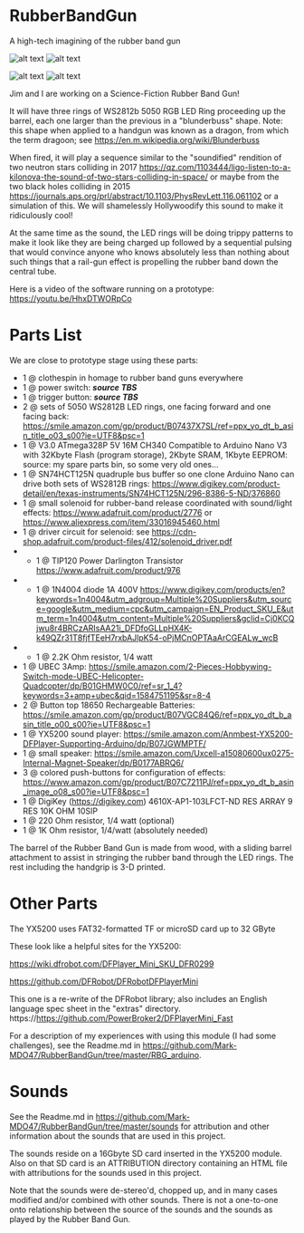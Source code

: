 # RubberBandGun
A high-tech imagining of the rubber band gun

![alt text](https://github.com/Mark-MDO47/RubberBandGun/blob/master/3D_model/image_orange.png "Jim has been busy on the hardware side of the Science Fiction Rubber Band Gun without LED rings")
![alt text](https://github.com/Mark-MDO47/RubberBandGun/blob/master/3D_model/IMG_2209_orange.png "Jim has been busy on the hardware side of the Science Fiction Rubber Band Gun without LED rings")


![alt text](https://github.com/Mark-MDO47/RubberBandGun/blob/master/3D_model/P1010685.png "Mark has been busy on the software side of the Science Fiction Rubber Band Gun on a prototype")
![alt text](https://github.com/Mark-MDO47/RubberBandGun/blob/master/3D_model/RBG_wiring_20200314_184839_800_600.png "Mark has also been wiring up the RBG")


Jim and I are working on a Science-Fiction Rubber Band Gun!

It will have three rings of WS2812b 5050 RGB LED Ring proceeding up the barrel, each one larger than the previous in a "blunderbuss" shape. Note: this shape when applied to a handgun was known as a dragon, from which the term dragoon; see https://en.m.wikipedia.org/wiki/Blunderbuss

When fired, it will play a sequence similar to the "soundified" rendition of two neutron stars colliding in 2017
https://qz.com/1103444/ligo-listen-to-a-kilonova-the-sound-of-two-stars-colliding-in-space/
or maybe from the two black holes colliding in 2015
https://journals.aps.org/prl/abstract/10.1103/PhysRevLett.116.061102
or a simulation of this. We will shamelessly Hollywoodify this sound to make it ridiculously cool!

At the same time as the sound, the LED rings will be doing trippy patterns to make it look like they are being charged up followed by a sequential pulsing that would convince anyone who knows absolutely less than nothing about such things that a rail-gun effect is propelling the rubber band down the central tube.

Here is a video of the software running on a prototype: https://youtu.be/HhxDTWORpCo

# Parts List
We are close to prototype stage using these parts:
- 1 @ clothespin in homage to rubber band guns everywhere
- 1 @ power switch: ***source TBS***
- 1 @ trigger button: ***source TBS***
- 2 @ sets of 5050 WS2812B LED rings, one facing forward and one facing back: https://smile.amazon.com/gp/product/B07437X7SL/ref=ppx_yo_dt_b_asin_title_o03_s00?ie=UTF8&psc=1
- 1 @ V3.0 ATmega328P 5V 16M CH340 Compatible to Arduino Nano V3 with 32Kbyte Flash (program storage), 2Kbyte SRAM, 1Kbyte EEPROM: source: my spare parts bin, so some very old ones...
- 1 @ SN74HCT125N quadruple bus buffer so one clone Arduino Nano can drive both sets of WS2812B rings: https://www.digikey.com/product-detail/en/texas-instruments/SN74HCT125N/296-8386-5-ND/376860
- 1 @ small solenoid for rubber-band release coordinated with sound/light effects: https://www.adafruit.com/product/2776 or https://www.aliexpress.com/item/33016945460.html
- 1 @ driver circuit for selenoid: see https://cdn-shop.adafruit.com/product-files/412/solenoid_driver.pdf
- - 1 @ TIP120 Power Darlington Transistor https://www.adafruit.com/product/976
- - 1 @ 1N4004 diode 1A 400V https://www.digikey.com/products/en?keywords=1n4004&utm_adgroup=Multiple%20Suppliers&utm_source=google&utm_medium=cpc&utm_campaign=EN_Product_SKU_E&utm_term=1n4004&utm_content=Multiple%20Suppliers&gclid=Cj0KCQjwu8r4BRCzARIsAA21i_DFDfoGLLpHX4K-k49QZr31T8fjfTEeH7rxbAJlpK54-oPjMCnOPTAaArCGEALw_wcB
- - 1 @ 2.2K Ohm resistor, 1/4 watt
- 1 @ UBEC 3Amp: https://smile.amazon.com/2-Pieces-Hobbywing-Switch-mode-UBEC-Helicopter-Quadcopter/dp/B01GHMW0C0/ref=sr_1_4?keywords=3+amp+ubec&qid=1584751195&sr=8-4
- 2 @ Button top 18650 Rechargeable Batteries: https://smile.amazon.com/gp/product/B07VGC84Q6/ref=ppx_yo_dt_b_asin_title_o00_s00?ie=UTF8&psc=1
- 1 @ YX5200 sound player: https://smile.amazon.com/Anmbest-YX5200-DFPlayer-Supporting-Arduino/dp/B07JGWMPTF/
- 1 @ small speaker: https://smile.amazon.com/Uxcell-a15080600ux0275-Internal-Magnet-Speaker/dp/B0177ABRQ6/
- 3 @ colored push-buttons for configuration of effects: https://www.amazon.com/gp/product/B07C7211PJ/ref=ppx_yo_dt_b_asin_image_o08_s00?ie=UTF8&psc=1
- 1 @ DigiKey (https://digikey.com) 4610X-AP1-103LFCT-ND RES ARRAY 9 RES 10K OHM 10SIP
- 1 @ 220 Ohm resistor, 1/4 watt (optional)
- 1 @ 1K Ohm resistor, 1/4/watt (absolutely needed)

The barrel of the Rubber Band Gun is made from wood, with a sliding barrel attachment to assist in stringing the rubber band through the LED rings. The rest including the handgrip is 3-D printed.

# Other Parts
The YX5200 uses FAT32-formatted TF or microSD card up to 32 GByte

These look like a helpful sites for the YX5200:

https://wiki.dfrobot.com/DFPlayer_Mini_SKU_DFR0299

https://github.com/DFRobot/DFRobotDFPlayerMini

This one is a re-write of the DFRobot library; also includes an English language spec sheet in the "extras" directory.
https://https://github.com/PowerBroker2/DFPlayerMini_Fast

For a description of my experiences with using this module (I had some challenges), see the Readme.md in https://github.com/Mark-MDO47/RubberBandGun/tree/master/RBG_arduino.

# Sounds

See the Readme.md in https://github.com/Mark-MDO47/RubberBandGun/tree/master/sounds for attribution and other information about the sounds that are used in this project.

The sounds reside on a 16Gbyte SD card inserted in the YX5200 module. Also on that SD card is an ATTRIBUTION directory containing an HTML file with attributions for the sounds used in this project.

Note that the sounds were de-stereo'd, chopped up, and in many cases modified and/or combined with other sounds. There is not a one-to-one onto relationship between the source of the sounds and the sounds as played by the Rubber Band Gun.
